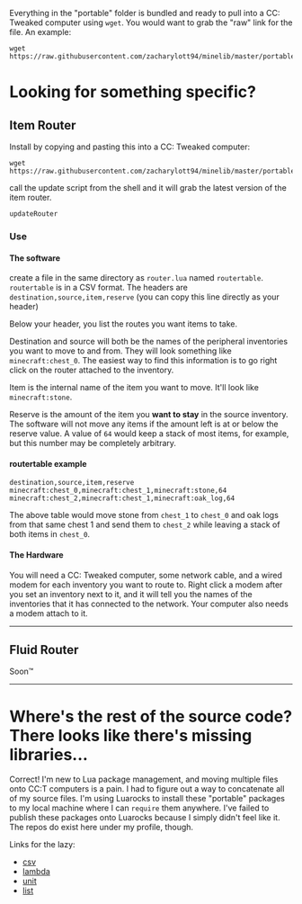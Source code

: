 Everything in the "portable" folder is bundled and ready to pull into a CC: Tweaked computer using `wget`. You would want to grab the "raw" link for the file. An example:

 ```
 wget https://raw.githubusercontent.com/zacharylott94/minelib/master/portable/list.lua
 ```

 # Looking for something specific?
 ## Item Router
 Install by copying and pasting this into a CC: Tweaked computer: 
 ```
 wget https://raw.githubusercontent.com/zacharylott94/minelib/master/portable/updater_scripts/updateRouter.lua
 ```
 

call the update script from the shell and it will grab the latest version of the item router.
```
updateRouter
```

### Use

#### The software
create a file in the same directory as `router.lua` named `routertable`. `routertable` is in a CSV format. The headers are `destination,source,item,reserve` (you can copy this line directly as your header)
 
Below your header, you list the routes you want items to take. 

Destination and source will both be the names of the peripheral inventories you want to move to and from. They will look something like `minecraft:chest_0`. The easiest way to find this information is to go right click on the router attached to the inventory.

Item is the internal name of the item you want to move. It'll look like `minecraft:stone`.

Reserve is the amount of the item you **want to stay** in the source inventory. The software will not move any items if the amount left is at or below the reserve value. A value of `64` would keep a stack of most items, for example, but this number may be completely arbitrary.

#### routertable example
```
destination,source,item,reserve
minecraft:chest_0,minecraft:chest_1,minecraft:stone,64
minecraft:chest_2,minecraft:chest_1,minecraft:oak_log,64
```
The above table would move stone from `chest_1` to `chest_0` and oak logs from that same chest 1 and send them to `chest_2` while leaving a stack of both items in `chest_0`.

#### The Hardware
You will need a CC: Tweaked computer, some network cable, and a wired modem for each inventory you want to route to. Right click a modem after you set an inventory next to it, and it will tell you the names of the inventories that it has connected to the network. Your computer also needs a modem attach to it.
___
## Fluid Router
Soon:tm:
___

# Where's the rest of the source code? There looks like there's missing libraries...

Correct! I'm new to Lua package management, and moving multiple files onto CC:T computers is a pain. I had to figure out a way to concatenate all of my source files. I'm using Luarocks to install these "portable" packages to my local machine where I can `require` them anywhere. I've failed to publish these packages onto Luarocks because I simply didn't feel like it. The repos do exist here under my profile, though. 

Links for the lazy:

- [csv](https://github.com/zacharylott94/csv)
- [lambda](https://github.com/zacharylott94/lambda)
- [unit](https://github.com/zacharylott94/unit)
- [list](https://github.com/zacharylott94/list)


